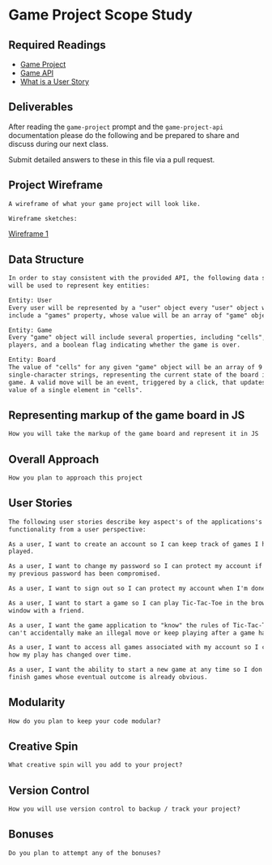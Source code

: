 # Game Project Scope Study

## Required Readings

-   [Game Project](https://github.com/ga-wdi-boston/game-project)
-   [Game API](https://github.com/ga-wdi-boston/game-project-api)
-   [What is a User Story](http://searchsoftwarequality.techtarget.com/definition/user-story)

## Deliverables

After reading the `game-project` prompt and the `game-project-api` documentation
please do the following and be prepared to share and discuss during our next
class.

Submit detailed answers to these in this file via a pull request.

## Project Wireframe

```md
A wireframe of what your game project will look like.

Wireframe sketches:
```

[Wireframe 1](./assets/image/wireframe-1.png)

## Data Structure

```md
In order to stay consistent with the provided API, the following data structures
will be used to represent key entities:

Entity: User
Every user will be represented by a "user" object every "user" object will
include a "games" property, whose value will be an array of "game" objects

Entity: Game
Every "game" object will include several properties, including "cells", two
players, and a boolean flag indicating whether the game is over.

Entity: Board
The value of "cells" for any given "game" object will be an array of 9
single-character strings, representing the current state of the board in that
game. A valid move will be an event, triggered by a click, that updates the
value of a single element in "cells".

```

## Representing markup of the game board in JS

```md
How you will take the markup of the game board and represent it in JS

```

## Overall Approach

```md
How you plan to approach this project

```

## User Stories

```md
The following user stories describe key aspect's of the applications's
functionality from a user perspective:

As a user, I want to create an account so I can keep track of games I have
played.

As a user, I want to change my password so I can protect my account if I think
my previous password has been compromised.

As a user, I want to sign out so I can protect my account when I'm done playing.

As a user, I want to start a game so I can play Tic-Tac-Toe in the browser
window with a friend.

As a user, I want the game application to "know" the rules of Tic-Tac-Toe so I
can't accidentally make an illegal move or keep playing after a game has ended.

As a user, I want to access all games associated with my account so I can see
how my play has changed over time.

As a user, I want the ability to start a new game at any time so I don't have to
finish games whose eventual outcome is already obvious.

```

## Modularity

```md
How do you plan to keep your code modular?

```

## Creative Spin

```md
What creative spin will you add to your project?

```

## Version Control

```md
How you will use version control to backup / track your project?

```

## Bonuses

```md
Do you plan to attempt any of the bonuses?

```
